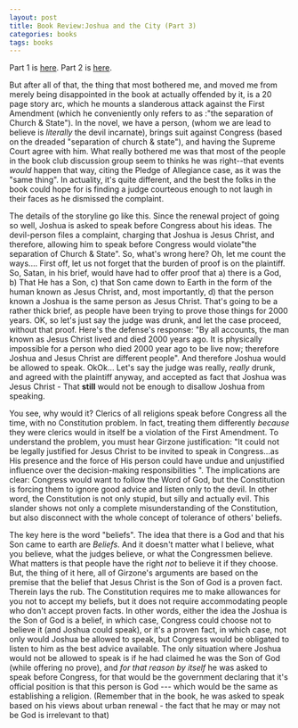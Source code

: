 ```yaml
---
layout: post
title: Book Review:Joshua and the City (Part 3)
categories: books
tags: books
---
```


  Part 1 is [here](2004-04-10-book-review-joshua-and-the-city-part-1.html).
  Part 2 is [here](2004-04-10-book-review-joshua-and-the-city-part-2.html).
  
   But after all of that, the thing that most bothered me, and moved me from merely being disappointed in the book at actually offended by it, is a 20 page story arc, which he mounts a slanderous attack against the First Amendment (which he conveniently only refers to as :"the separation of Church &amp; State"). In the novel, we have a person, (whom we are lead to believe is *literally* the devil incarnate), brings suit against Congress (based on the dreaded "separation of church &amp; state"), and having the Supreme Court agree with him. What really bothered me was that most of the people in the book club discussion group seem to thinks he was right--that events *would* happen that way, citing the Pledge of Allegiance case, as it was the "same thing". In actuality, it's quite different, and the best the folks in the book could hope for is finding a judge courteous enough to not laugh in their faces as he dismissed the complaint. 
    
   The details of the storyline go like this. Since the renewal project of going so well, Joshua is asked to speak before Congress about his ideas. The devil-person files a complaint, charging that Joshua is Jesus Christ, and therefore, allowing him to speak before Congress would violate"the separation of Church &amp; State". So, what's wrong here? Oh, let me count the ways.... First off, let us not forget that the burden of proof is on the plaintiff. So, Satan, in his brief, would have had to offer proof that a) there is a God, b) That He has a Son, c) that Son came down to Earth in the form of the human known as Jesus Christ, and, most importantly, d) that the person known a Joshua is the same person as Jesus Christ. That's going to be a rather thick brief, as people have been trying to prove those things for 2000 years. OK, so let's just say the judge was drunk, and let the case proceed, without that proof. Here's the defense's response: "By all accounts, the man known as Jesus Christ lived and died 2000 years ago. It is physically impossible for a person who died 2000 year ago to be live now; therefore Joshua and Jesus Christ are different people". And therefore Joshua would be allowed to speak. OkOk... Let's say the judge was really, *really* drunk, and agreed with the plaintiff anyway, and accepted as fact that Joshua was Jesus Christ - That **still** would not be enough to disallow Joshua from speaking.
   
   You see, why would it? Clerics of all religions speak before Congress all the time, with no Constitution problem. In fact, treating them differently *because* they were clerics would in itself be a violation of the First Amendment. To understand the problem, you must hear Girzone justification: "It could not be legally justified for Jesus Christ to be invited to speak in Congress...as His presence and the force of His person could have undue and unjustified influence over the decision-making responsibilities ". The implications are clear: Congress would want to follow the Word of God, but the Constitution is forcing them to ignore good advice and listen only to the devil. In other word, the Constitution is not only stupid, but silly and actually evil. This slander shows not only a complete misunderstanding of the Constitution, but also disconnect with the whole concept of tolerance of others' beliefs.
   
   The key here is the word "beliefs". The idea that there is a God and that his Son came to earth are *Beliefs*. And it doesn't matter what I believe, what you believe, what the judges believe, or what the Congressmen believe. What matters is that people have the right *not* to believe it if they choose. But, the thing of it here, all of Girzone's arguments are based on the premise that the belief that Jesus Christ is the Son of God is a proven fact. Therein lays the rub. The Constitution requires me to make allowances for you not to accept my beliefs, but it does not require accommodating people who don't accept proven facts. In other words, either the idea the Joshua is the Son of God is a belief, in which case, Congress could choose not to believe it (and Joshua could speak), or it's a proven fact, in which case, not only would Joshua be allowed to speak, but Congress would be obligated to listen to him as the best advice available. The only situation where Joshua would not be allowed to speak is if he had claimed he was the Son of God (while offering no prove), and *for that reason by itself* he was asked to speak before Congress, for that would be the government declaring that it's official position is that this person is God --- which would be the same as establishing a religion. (Remember that in the book, he was asked to speak based on his views about urban renewal - the fact that he may or may not be God is irrelevant to that)
   